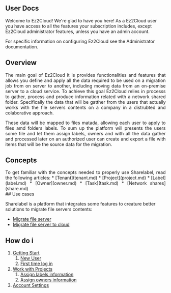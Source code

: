 ## User Docs

Welcome to Ez2Cloud! We're glad to have you here! As a Ez2Cloud user you have access to all the features
your subscription includes, except Ez2Cloud administrator features, unless you have an admin account.

For specific information on configuring Ez2Cloud see the Administrator documentation.

## Overview
<div style='text-align: justify;'> 
<p>The main goal of Ez2Cloud it is provides functionalities and features that allows you define and apply all the data required to be used on a migration job from on server to another, including moving data from an on-premise server to a cloud service. To achieve this goal Ez2Cloud relies in processs to gather, process and produce information related with a network shared folder. Specifically the data that will be gatther from the users that actually works with the file servers contents on a company in a distrubted and colaborative approach. 
<p>These data will be mapped to files matada, allowing each user to apply to files amd folders labels. To sum up the platform will presents the users some file and let them assign labels, owners and with all the data gather and processed later on an authorized user can create and export a file with items that will be the source data for the migration.
</div>

## Concepts
<div style='text-align: justify;'> 
To get familiar with the concepts needed to properly use Sharelabel, read the following articles:
* [Tenant](tenant.md)
* [Project](project.md)
* [Label](label.md)
* [Owner](owner.md)
* [Task](task.md)
* [Network shares](share.md)
</div>
## Use cases

Sharelabel is a platform that integrates some features to creature better solutions to migrate file servers contents:
* [Migrate file server](migrate.md)
* [Migrate file server to cloud](migrate2cloud.md)



## How do i

1. [Getting Start](intro.md)
     1. [New User](newuser.md)
     2. [First time log in](firsttimelogin.md)
2. [Work with Projects](../projects/intro.md)
     1. [Assign labels information](../projects/assignlabel.md)
     2. [Assign owners information](../projects/assignowner.md)
3. [Account Settings](account.md)


